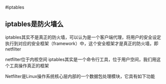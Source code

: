 #iptables
## iptables是防火墙么
iptables其实不是真正的防火墙，可以认为是一个客户端代理，将用户的安全设定执行到对应的安全框架（framework）中，这个安全框架才是真正的防火墙，即netfilter

netfilter位于内核空间
iptables其实是一个命令行工具，位于用户空间，我们用这个工具操作真正的框架

Netfilter是Linux操作系统核心层内部的一个数据包处理模块，它具有如下功能